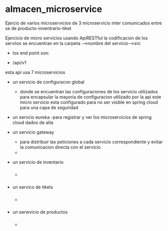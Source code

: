 # almacen_microservice
Ejercio de varios microservicios de 3 microservicio inter comunicados entre se de producto-inventrario-tiket

Ejercicio de micro servicios usando ApiRESTful la codificacion de los serviios se encuentran en la carpeta -->nombre del servicio-->src 

- los end point son:

- /api/v1


esta api usa 7 microservicios

- un servicio de configuracon global

    - donde se encuentran las configuraciones de los servicio utilizados para encapsular la mayoria de configuracion utilizado por la api
      este micro servicio esta configurado para no ser visible en spring cloud para una capa de seguridad

- un servcio eureka
    -para registrar y ver los microservicios de spring cloud dados de alta

- un servicio gateway
    - para distribuir las peticiones a cada servicio correspondiente y evitar la comunicacion directa con el servicio
    - 
- un servicio de inventario
    - ###
- un servico de tikets
  
    - ###
- un serwvicio de productos
    - ###
